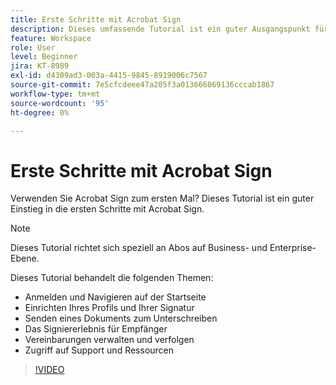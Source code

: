 ```yaml
---
title: Erste Schritte mit Acrobat Sign
description: Dieses umfassende Tutorial ist ein guter Ausgangspunkt für neue Absender in Adobe Sign.
feature: Workspace
role: User
level: Beginner
jira: KT-8989
exl-id: d4309ad3-003a-4415-9845-8919006c7567
source-git-commit: 7e5cfcdeee47a205f3a013666069136cccab1867
workflow-type: tm+mt
source-wordcount: '95'
ht-degree: 0%

---
```


# Erste Schritte mit Acrobat Sign

Verwenden Sie Acrobat Sign zum ersten Mal? Dieses Tutorial ist ein guter Einstieg in die ersten Schritte mit Acrobat Sign.

>[!NOTE]
>
>Dieses Tutorial richtet sich speziell an Abos auf Business- und Enterprise-Ebene.

Dieses Tutorial behandelt die folgenden Themen:

* Anmelden und Navigieren auf der Startseite
* Einrichten Ihres Profils und Ihrer Signatur
* Senden eines Dokuments zum Unterschreiben
* Das Signiererlebnis für Empfänger
* Vereinbarungen verwalten und verfolgen
* Zugriff auf Support und Ressourcen

>[!VIDEO](https://video.tv.adobe.com/v/3454392?quality=12&learn=on&hidetitle=true&captions=ger)
